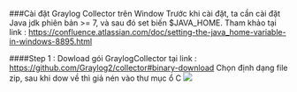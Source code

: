 ###Cài đặt Graylog Collector trên Window 
Trước khi cài đặt, ta cần cài đặt Java jdk phiên bản >= 7, và sau đó set biến $JAVA_HOME. Tham khảo tại link :
https://confluence.atlassian.com/doc/setting-the-java_home-variable-in-windows-8895.html

####Step 1 : Dowload gói GraylogCollector tại link : https://github.com/Graylog2/collector#binary-download
Chọn định dạng file zip, sau khi dow về thì giả nén vào thư mục ổ C 
<img src="http://prntscr.com/9maoxp">
